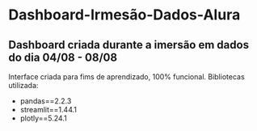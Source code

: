 # Dashboard-Irmesão-Dados-Alura
## Dashboard criada durante a imersão em dados do dia 04/08 - 08/08
  Interface criada para fims de aprendizado, 100% funcional. 
Bibliotecas utilizada:
- pandas==2.2.3
- streamlit==1.44.1
- plotly==5.24.1
